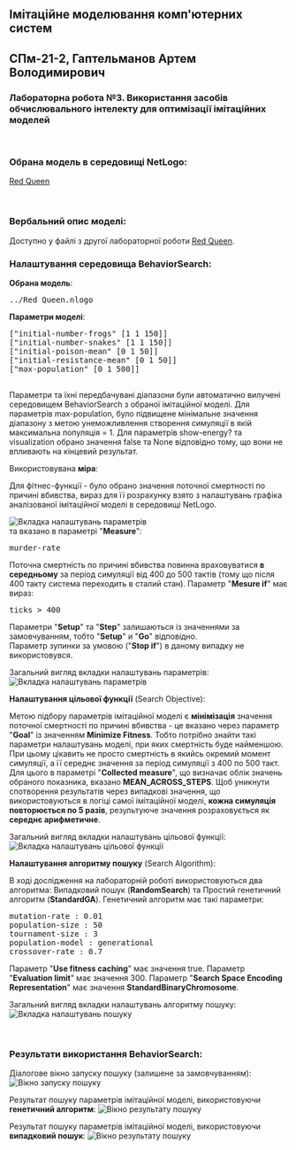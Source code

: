 ## Імітаційне моделювання комп'ютерних систем
## СПм-21-2, **Гаптельманов Артем Володимирович**
### Лабораторна робота №**3**. Використання засобів обчислювального інтелекту для оптимізації імітаційних моделей

<br>

### Обрана модель в середовищі NetLogo:
[Red Queen](http://www.netlogoweb.org/launch#http://www.netlogoweb.org/assets/modelslib/Curricular%20Models/BEAGLE%20Evolution/Red%20Queen.nlogo)

<br>

### Вербальний опис моделі:
Доступно у файлі з другої лабораторної роботи [Red Queen](https://github.com/HaptelmanovArtem/university_IMks/blob/master/lab2/lab2.md).

### Налаштування середовища BehaviorSearch:

**Обрана модель**:
<pre>
../Red Queen.nlogo
</pre>
**Параметри моделі**:  
<pre>
["initial-number-frogs" [1 1 150]]
["initial-number-snakes" [1 1 150]]
["initial-poison-mean" [0 1 50]]
["initial-resistance-mean" [0 1 50]]
["max-population" [0 1 500]]

</pre>
Параметри та їхні передбачувані діапазони були автоматично вилучені середовищем BehaviorSearch з обраної імітаційної моделі.
Для параметрів max-population, було підвищене мінімальне значення діапазону з метою унеможливлення створення симуляції в якій максимальна популяція = 1.
Для параметрів show-energy? та visualization обрано значення false та None відповідно тому, що вони не впливають на кінцевий результат.

Використовувана **міра**:

Для фітнес-функції - було обрано значення поточної смертності по причині вбивства, вираз для її розрахунку взято з налаштувань графіка аналізованої імітаційної моделі в середовищі NetLogo.

![Вкладка налаштувань параметрів](lab3_1.PNG)  
та вказано в параметрі "**Measure**":
<pre>
murder-rate
</pre>
Поточна смертність по причині вбивства повинна враховуватися **в середньому** за період симуляції від 400 до 500 тактів (тому що після 400 такту система переходить в сталий стан).
Параметр "**Mesure if**" має вираз:
<pre>
ticks > 400
</pre>
Параметри "**Setup**" та "**Step**" залишаються із значеннями за замовчуванням, тобто "**Setup**" и "**Go**" відповідно.  
Параметр зупинки за умовою ("**Stop if**") в даному випадку не використовувся.

Загальний вигляд вкладки налаштувань параметрів:
![Вкладка налаштувань параметрів](lab3_2.PNG)

**Налаштування цільової функції** (Search Objective):

Метою підбору параметрів імітаційної моделі є **мінімізація** значення поточної смертності по причині вбивства - це вказано через параметр "**Goal**" із значенням **Minimize Fitness**. Тобто потрібно знайти такі параметри налаштувань моделі, при яких смертність буде найменшою. При цьому цікавить не просто смертність в якийсь окремий момент симуляції, а її середнє значення за період симуляції з 400 по 500 такт. Для цього в параметрі "**Collected measure**", що визначає облік значень обраного показника, вказано **MEAN_ACROSS_STEPS**. Щоб уникнути спотворення результатів через випадкові значення, що використовуються в логіці самої імітаційної моделі, **кожна симуляція повторюється по 5 разів**, результуюче значення розраховується як **середнє арифметичне**.

Загальний вигляд вкладки налаштувань цільової функції:  
![Вкладка налаштувань цільової функції](lab3_3.PNG)

**Налаштування алгоритму пошуку** (Search Algorithm):

В ході дослідження на лабораторній роботі використовуються два алгоритма: Випадковий пошук (**RandomSearch**) та Простий генетичний алгоритм (**StandardGA**).
Генетичний алгоритм має такі параметри:
<pre>
mutation-rate : 0.01
population-size : 50
tournament-size : 3
population-model : generational
crossover-rate : 0.7
</pre>
Параметр "**Use fitness caching**" має значення true.
Параметр "**Evaluation limit**" має значення 300.
Параметр "**Search Space Encoding Representation**" має значення **StandardBinaryChromosome**.

Загальний вигляд вкладки налаштувань алгоритму пошуку:  
![Вкладка налаштувань пошуку](lab3_4.PNG)

<br>

### Результати використання BehaviorSearch:
Діалогове вікно запуску пошуку (залишене за замовчуванням):
![Вікно запуску пошуку](lab3_5.PNG)

Результат пошуку параметрів імітаційної моделі, використовуючи **генетичний алгоритм**:
![Вікно результату пошуку](lab3_6.PNG)

Результат пошуку параметрів імітаційної моделі, використовуючи **випадковий пошук**:
![Вікно результату пошуку](lab3_7.PNG)